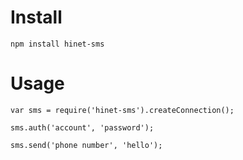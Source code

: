 # Install

    npm install hinet-sms
    
# Usage

    var sms = require('hinet-sms').createConnection();
    
    sms.auth('account', 'password');
    
    sms.send('phone number', 'hello');
